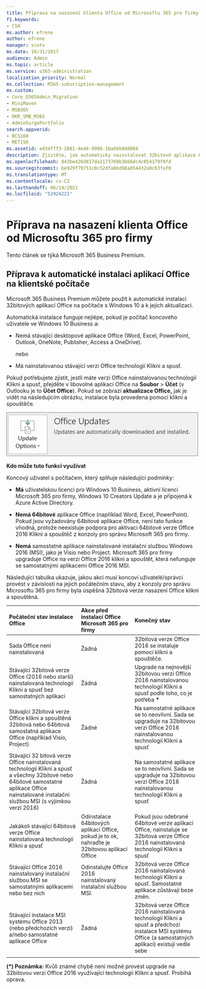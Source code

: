 ```yaml
---
title: Příprava na nasazení klienta Office od Microsoftu 365 pro firmy
f1.keywords:
- CSH
ms.author: efrene
author: efrene
manager: scotv
ms.date: 10/31/2017
audience: Admin
ms.topic: article
ms.service: o365-administration
localization_priority: Normal
ms.collection: M365-subscription-management
ms.custom:
- Core_O365Admin_Migration
- MiniMaven
- MSB365
- OKR_SMB_M365
- AdminSurgePortfolio
search.appverid:
- BCS160
- MET150
ms.assetid: ed34fff3-2881-4ed4-9906-1ba6bb8dd804
description: Zjistěte, jak automaticky nainstalovat 32bitové aplikace Office na počítače s Windows 10 a aktualizovat je.
ms.openlocfilehash: 843be426d817da1173769b3b66dc4c054179f0fd
ms.sourcegitcommit: be929f79751c0c52dfa6bd98a854432a0c63faf0
ms.translationtype: MT
ms.contentlocale: cs-CZ
ms.lasthandoff: 06/14/2021
ms.locfileid: "52924221"
---
```

# <a name="prepare-for-office-client-deployment-by-microsoft-365-for-business"></a>Příprava na nasazení klienta Office od Microsoftu 365 pro firmy

Tento článek se týká Microsoft 365 Business Premium.

## <a name="prepare-to-automatically-install-office-apps-to-client-computers"></a>Příprava k automatické instalaci aplikací Office na klientské počítače

Microsoft 365 Business Premium můžete použít k automatické instalaci 32bitových aplikací Office na počítače s Windows 10 a k jejich aktualizaci.
  
Automatická instalace funguje nejlépe, pokud je počítač koncového uživatele ve Windows 10 Business a:
  
- Nemá stávající desktopové aplikace Office (Word, Excel, PowerPoint, Outlook, OneNote, Publisher, Access a OneDrive).
    
    nebo
    
- Má nainstalovanou stávající verzi Office technologií Klikni a spusť.
    
Pokud potřebujete zjistit, jestli máte verzi Office nainstalovanou technologií Klikni a spusť, přejděte v libovolné aplikaci Office na **Soubor** \> **Účet** (v Outlooku je to **Účet Office**). Pokud se zobrazí **aktualizace Office,** jak je vidět na následujícím obrázku, instalace byla provedena pomocí klikni a spouštěče. 
  
![Screenshot of Office updates in Office app Account](../media/e3439380-fa43-4ed6-ae5d-64851c297df5.png)
  
 **Kdo může tuto funkci využívat**
  
Koncový uživatel s počítačem, který splňuje následující podmínky:
  
- **Má**  uživatelskou licenci pro Windows 10 Business, aktivní licenci Microsoft 365 pro firmy, Windows 10 Creators Update a je připojená k Azure Active Directory. 
    
- **Nemá 64bitové** aplikace Office (například Word, Excel, PowerPoint). Pokud jsou vyžadovány 64bitové aplikace Office, není tato funkce vhodná, protože neexistuje podpora pro aktivaci 64bitové verze Office 2016 Klikni a spouštěč z konzoly pro správu Microsoft 365 pro firmy. 
    
- **Nemá** samostatné aplikace nainstalované instalační službou Windows 2016 (MSI), jako je Visio nebo Project. Microsoft 365 pro firmy upgraduje Office na verzi Office 2016 klikni a spouštět, která nefunguje se samostatnými aplikacemi Office 2016 MSI. 
    
Následující tabulka ukazuje, jakou akci musí koncoví uživatelé/správci provést v závislosti na jejich počátečním stavu, aby z konzoly pro správu Microsoftu 365 pro firmy byla úspěšná 32bitová verze nasazení Office klikni a spouštěná.<br/>


|Počáteční stav instalace Office|Akce před instalací Office Microsoft 365 pro firmy|Konečný stav|
|:-----|:-----|:-----|
|Sada Office není nainstalovaná  <br/> |Žádná  <br/> |32bitová verze Office 2016 se instaluje pomocí klikni a spouštěče.  <br/> |
|Stávající 32bitová verze Office (2016 nebo starší) nainstalovaná technologií Klikni a spusť bez samostatných aplikací  <br/> |Žádná  <br/> |Upgrade na nejnovější 32bitovou verzi Office 2016 nainstalovanou technologií Klikni a spusť podle toho, co je potřeba **\*** <br/> |
|Stávající 32bitová verze Office klikni a spouštěná 32bitová nebo 64bitová samostatná aplikace Office (například Visio, Project)  <br/> |Žádné  <br/> |Na samostatné aplikace se to neovlivní. Sada se upgraduje na 32bitovou verzi Office 2016 nainstalovanou technologií Klikni a spusť  <br/> |
|Stávající 32 bitová verze Office nainstalovaná technologií Klikni a spusť a všechny 32bitové nebo 64bitové samostatné aplikace Office nainstalované instalační službou MSI (s výjimkou verzí 2016)  <br/> |Žádná  <br/> |Na samostatné aplikace se to neovlivní. Sada se upgraduje na 32bitovou verzi Office 2016 nainstalovanou technologií Klikni a spusť  <br/> |
|Jakákoli stávající 64bitová verze Office nainstalovaná technologií Klikni a spusť  <br/> |Odinstalace 64bitových aplikací Office, pokud je to ok, nahraďte je 32bitovou aplikací Office  <br/> |Pokud jsou odebrané 64bitové verze aplikací Office, nainstaluje se 32bitová verze Office 2016 nainstalovaná technologií Klikni a spusť  <br/> |
|Stávající Office 2016 nainstalovaný instalační službou MSI se samostatnými aplikacemi nebo bez nich  <br/> |Odinstalujte Office 2016 nainstalovaný instalační službou MSI.  <br/> |32bitová verze Office 2016 nainstalovaná technologií Klikni a spusť. Samostatné aplikace zůstávají beze změn.  <br/> |
|Stávající instalace MSI systému Office 2013 (nebo předchozích verzí) a/nebo samostatné aplikace Office  <br/> |Žádná  <br/> |32bitová verze Office 2016 nainstalovaná technologií Klikni a spusť a předchozí instalace MSI systému Office (a samostatných aplikací) existují vedle sebe  <br/> |
||||
   
 **(\*) Poznámka:** Kvůli známé chybě není možné provést upgrade na 32bitovou verzi Office 2016 využívající technologii Klikni a spusť. Probíhá oprava. 
  
